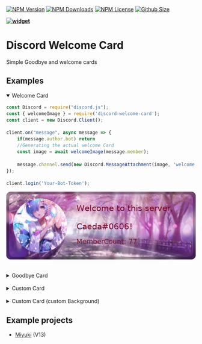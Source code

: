 [![NPM Version](https://img.shields.io/npm/v/discord-welcome-card?color=00DEC8&style=for-the-badge)](https://www.npmjs.com/package/discord-welcome-card)
[![NPM Downloads](https://img.shields.io/npm/dt/discord-welcome-card?color=00DEC8&style=for-the-badge)](https://www.npmjs.com/package/discord-welcome-card)
[![NPM License](https://img.shields.io/npm/l/discord-welcome-card?color=00DEC8&style=for-the-badge)](https://www.npmjs.com/package/discord-welcome-card)
[![Github Size](https://img.shields.io/github/repo-size/AKORA-Studios/DiscordWelcomeCard?color=00DEC8&label=SIZE&style=for-the-badge)](https://www.npmjs.com/package/discord-welcome-card)

**[![widget](https://discord.com/api/guilds/553942677117337600/widget.png?style=banner2)](https://discord.gg/Emk2udJ)**

#  Discord Welcome Card
Simple Goodbye and welcome cards

## Examples
<details open> 
    <summary>  Welcome Card </summary>

```javascript
const Discord = require("discord.js");
const { welcomeImage } = require('discord-welcome-card');
const client = new Discord.Client();

client.on("message", async message => {
    if(message.author.bot) return
    //Generating the actual welcome Card
    const image = await welcomeImage(message.member);

    message.channel.send(new Discord.MessageAttachment(image, 'welcome.png'))
});

client.login('Your-Bot-Token');
```
    
![Image](examples/welcome2.png)


</details>

<br />


<details> <summary> Goodbye Card </summary>

```javascript
const Discord = require("discord.js");
const { goodbyeImage } = require('discord-welcome-card');
const client = new Discord.Client();

client.on("message", async message => {
    if(message.author.bot) return
    //Generating the actual goodbye Card
    const image = await goodbyeImage(message.member, 'code');

    message.channel.send(new Discord.MessageAttachment(image, 'welcome.png'))
});

client.login('Your-Bot-Token');
```
    
![Image](examples/goodbye2.png)
    
</details>
<br />

<details><summary> Custom Card </summary>

```javascript
const Discord = require("discord.js");
const { drawCard } = require('discord-welcome-card');
const client = new Discord.Client();

client.on("message", async message => {
    if(message.author.bot) return
    //Generating the actual custom Card
    const image = await drawCard({
            blur: true,
            title: 'Title',
            theme: 'dark',
            text: 'Text',
            subtitle: 'Subtitle',
            rounded: true,
            border: true,
            avatar: message.member.user.avatarURL({ format: 'png' })
        })
    message.channel.send(new Discord.MessageAttachment(image, 'custom.png'))
});

client.login('Your-Bot-Token');
```
    
![Image](examples/custom2.png)

</details>
    
<br />

<details> <summary> Custom Card (custom Background) </summary>
folder strcuture:

folder 

|-index.js

|-image.png

```javascript
const Discord = require("discord.js");
const { drawCard } = require('discord-welcome-card');
const client = new Discord.Client();

client.on("message", async message => {
    if(message.author.bot) return
    //Generating the actual custom Card
    const image = await drawCard({
            blur: true,
            title: 'Title',
            theme:  {
        image: "./image.png",
        color: new Gradient("linear", {
            color: "#4287f5",
            offset: 1
        }, {
            color: "#f5426f",
            offset: 0
        })
    },
            text: 'Text',
            subtitle: 'Subtitle',
            rounded: true,
            border: true,
            avatar: message.member.user.avatarURL({ format: 'png' })
        })
    message.channel.send(new Discord.MessageAttachment(image, 'custom.png'))
});

client.login('Your-Bot-Token');
```
    
</details>    

## Example projects
* [Miyuki](https://github.com/discord-card/Miyuki) (V13)
